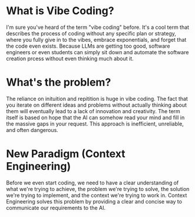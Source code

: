 # What is Vibe Coding?

I'm sure you've heard of the term "vibe coding" before. It's a cool term that describes the process of coding without any specific plan or strategy, where you fully give in to the vibes, embrace exponentials, and forget that the code even exists. Because LLMs are getting too good, software engineers or even students can simply sit down and automate the software creation prcess without even thinking much about it.

# What's the problem?

The reliance on inituition and repitition is huge in vibe coding. The fact that you iterate on different ideas and problems without actually thinking about them will eventually lead to a lack of innovation and creativity. The term itself is based on hope that the AI can somehow read your mind and fill in the massive gaps in your request. This approach is inefficient, unreliable, and often dangerous.

# New Paradigm (Context Engineering)

Before we even start coding, we need to have a clear understanding of what we're trying to achieve, the problem we're trying to solve, the solution we're trying to implement, and the context we're trying to work in. Context Engineering solves this problem by providing a clear and concise way to communicate our requirements to the AI. 
